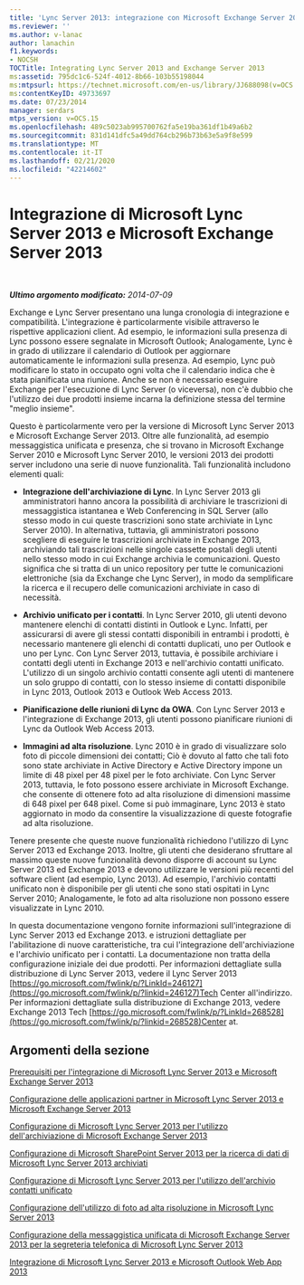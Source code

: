 ```yaml
---
title: 'Lync Server 2013: integrazione con Microsoft Exchange Server 2013'
ms.reviewer: ''
ms.author: v-lanac
author: lanachin
f1.keywords:
- NOCSH
TOCTitle: Integrating Lync Server 2013 and Exchange Server 2013
ms:assetid: 795dc1c6-524f-4012-8b66-103b55198044
ms:mtpsurl: https://technet.microsoft.com/en-us/library/JJ688098(v=OCS.15)
ms:contentKeyID: 49733697
ms.date: 07/23/2014
manager: serdars
mtps_version: v=OCS.15
ms.openlocfilehash: 489c5023ab995700762fa5e19ba361df1b49a6b2
ms.sourcegitcommit: 831d141dfc5a49dd764cb296b73b63e5a9f8e599
ms.translationtype: MT
ms.contentlocale: it-IT
ms.lasthandoff: 02/21/2020
ms.locfileid: "42214602"
---
```

<div data-xmlns="http://www.w3.org/1999/xhtml">

<div class="topic" data-xmlns="http://www.w3.org/1999/xhtml" data-msxsl="urn:schemas-microsoft-com:xslt" data-cs="https://msdn.microsoft.com/">

<div data-asp="https://msdn2.microsoft.com/asp">

# <a name="integrating-microsoft-lync-server-2013-and-microsoft-exchange-server-2013"></a>Integrazione di Microsoft Lync Server 2013 e Microsoft Exchange Server 2013

</div>

<div id="mainSection">

<div id="mainBody">

<span> </span>

_**Ultimo argomento modificato:** 2014-07-09_

Exchange e Lync Server presentano una lunga cronologia di integrazione e compatibilità. L'integrazione è particolarmente visibile attraverso le rispettive applicazioni client. Ad esempio, le informazioni sulla presenza di Lync possono essere segnalate in Microsoft Outlook; Analogamente, Lync è in grado di utilizzare il calendario di Outlook per aggiornare automaticamente le informazioni sulla presenza. Ad esempio, Lync può modificare lo stato in occupato ogni volta che il calendario indica che è stata pianificata una riunione. Anche se non è necessario eseguire Exchange per l'esecuzione di Lync Server (o viceversa), non c'è dubbio che l'utilizzo dei due prodotti insieme incarna la definizione stessa del termine "meglio insieme".

Questo è particolarmente vero per la versione di Microsoft Lync Server 2013 e Microsoft Exchange Server 2013. Oltre alle funzionalità, ad esempio messaggistica unificata e presenza, che si trovano in Microsoft Exchange Server 2010 e Microsoft Lync Server 2010, le versioni 2013 dei prodotti server includono una serie di nuove funzionalità. Tali funzionalità includono elementi quali:

  - **Integrazione dell'archiviazione di Lync**. In Lync Server 2013 gli amministratori hanno ancora la possibilità di archiviare le trascrizioni di messaggistica istantanea e Web Conferencing in SQL Server (allo stesso modo in cui queste trascrizioni sono state archiviate in Lync Server 2010). In alternativa, tuttavia, gli amministratori possono scegliere di eseguire le trascrizioni archiviate in Exchange 2013, archiviando tali trascrizioni nelle singole cassette postali degli utenti nello stesso modo in cui Exchange archivia le comunicazioni. Questo significa che si tratta di un unico repository per tutte le comunicazioni elettroniche (sia da Exchange che Lync Server), in modo da semplificare la ricerca e il recupero delle comunicazioni archiviate in caso di necessità.

  - **Archivio unificato per i contatti**. In Lync Server 2010, gli utenti devono mantenere elenchi di contatti distinti in Outlook e Lync. Infatti, per assicurarsi di avere gli stessi contatti disponibili in entrambi i prodotti, è necessario mantenere gli elenchi di contatti duplicati, uno per Outlook e uno per Lync. Con Lync Server 2013, tuttavia, è possibile archiviare i contatti degli utenti in Exchange 2013 e nell'archivio contatti unificato. L'utilizzo di un singolo archivio contatti consente agli utenti di mantenere un solo gruppo di contatti, con lo stesso insieme di contatti disponibile in Lync 2013, Outlook 2013 e Outlook Web Access 2013.

  - **Pianificazione delle riunioni di Lync da OWA**. Con Lync Server 2013 e l'integrazione di Exchange 2013, gli utenti possono pianificare riunioni di Lync da Outlook Web Access 2013.

  - **Immagini ad alta risoluzione**. Lync 2010 è in grado di visualizzare solo foto di piccole dimensioni dei contatti; Ciò è dovuto al fatto che tali foto sono state archiviate in Active Directory e Active Directory impone un limite di 48 pixel per 48 pixel per le foto archiviate. Con Lync Server 2013, tuttavia, le foto possono essere archiviate in Microsoft Exchange. che consente di ottenere foto ad alta risoluzione di dimensioni massime di 648 pixel per 648 pixel. Come si può immaginare, Lync 2013 è stato aggiornato in modo da consentire la visualizzazione di queste fotografie ad alta risoluzione.

Tenere presente che queste nuove funzionalità richiedono l'utilizzo di Lync Server 2013 ed Exchange 2013. Inoltre, gli utenti che desiderano sfruttare al massimo queste nuove funzionalità devono disporre di account su Lync Server 2013 ed Exchange 2013 e devono utilizzare le versioni più recenti del software client (ad esempio, Lync 2013). Ad esempio, l'archivio contatti unificato non è disponibile per gli utenti che sono stati ospitati in Lync Server 2010; Analogamente, le foto ad alta risoluzione non possono essere visualizzate in Lync 2010.

In questa documentazione vengono fornite informazioni sull'integrazione di Lync Server 2013 ed Exchange 2013. e istruzioni dettagliate per l'abilitazione di nuove caratteristiche, tra cui l'integrazione dell'archiviazione e l'archivio unificato per i contatti. La documentazione non tratta della configurazione iniziale dei due prodotti. Per informazioni dettagliate sulla distribuzione di Lync Server 2013, vedere il Lync Server 2013 [https://go.microsoft.com/fwlink/p/?LinkId=246127](https://go.microsoft.com/fwlink/p/?linkid=246127)Tech Center all'indirizzo. Per informazioni dettagliate sulla distribuzione di Exchange 2013, vedere Exchange 2013 Tech [https://go.microsoft.com/fwlink/p/?LinkId=268528](https://go.microsoft.com/fwlink/p/?linkid=268528)Center at.

<div>

## <a name="in-this-section"></a>Argomenti della sezione

[Prerequisiti per l'integrazione di Microsoft Lync Server 2013 e Microsoft Exchange Server 2013](lync-server-2013-prerequisites-for-integrating-with-exchange-server-2013.md)

[Configurazione delle applicazioni partner in Microsoft Lync Server 2013 e Microsoft Exchange Server 2013](lync-server-2013-configuring-partner-applications-in-lync-server-2013-and-exchange-server-2013.md)

[Configurazione di Microsoft Lync Server 2013 per l'utilizzo dell'archiviazione di Microsoft Exchange Server 2013](configuring-lync-server-2013-to-use-microsoft-exchange-server-2013-archiving.md)

[Configurazione di Microsoft SharePoint Server 2013 per la ricerca di dati di Microsoft Lync Server 2013 archiviati](lync-server-2013-configuring-microsoft-sharepoint-server-2013-to-search-for-archived-lync-server-2013-data.md)

[Configurazione di Microsoft Lync Server 2013 per l'utilizzo dell'archivio contatti unificato](lync-server-2013-configuring-lync-server-to-use-the-unified-contact-store.md)

[Configurazione dell'utilizzo di foto ad alta risoluzione in Microsoft Lync Server 2013](lync-server-2013-configuring-the-use-of-high-resolution-photos.md)

[Configurazione della messaggistica unificata di Microsoft Exchange Server 2013 per la segreteria telefonica di Microsoft Lync Server 2013](lync-server-2013-configuring-microsoft-exchange-server-2013-unified-messaging-for-lync-server-2013-voice-mail.md)

[Integrazione di Microsoft Lync Server 2013 e Microsoft Outlook Web App 2013](lync-server-2013-integrating-lync-server-and-outlook-web-app-2013.md)

</div>

</div>

<span> </span>

</div>

</div>

</div>

